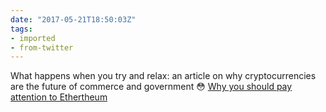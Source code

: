 ```yaml
---
date: "2017-05-21T18:50:03Z"
tags:
- imported
- from-twitter
---
```

What happens when you try and relax: an article on why cryptocurrencies are the future of commerce and government 😳 [Why you should pay attention to Ethertheum](/posts/pay-attention-to-ethereum)
